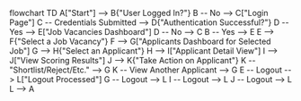 flowchart TD
    A["Start"] --> B{"User Logged In?"}
    B -- No --> C["Login Page"]
    C -- Credentials Submitted --> D{"Authentication Successful?"}
    D -- Yes --> E["Job Vacancies Dashboard"]
    D -- No --> C
    B -- Yes --> E
    E --> F{"Select a Job Vacancy"}
    F --> G["Applicants Dashboard for Selected Job"]
    G --> H{"Select an Applicant"}
    H --> I["Applicant Detail View"]
    I --> J["View Scoring Results"]
    J --> K{"Take Action on Applicant"}
    K -- "Shortlist/Reject/Etc." --> G
    K -- View Another Applicant --> G
    E -- Logout --> L["Logout Processed"]
    G -- Logout --> L
    I -- Logout --> L
    J -- Logout --> L
    L --> A